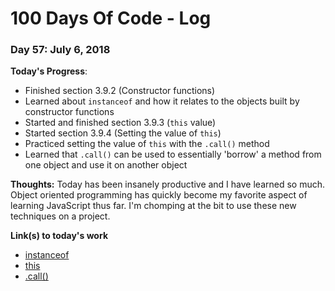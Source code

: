 # 100 Days Of Code - Log

### Day 57: July 6, 2018

**Today's Progress**: 
* Finished section 3.9.2 (Constructor functions)
* Learned about `instanceof` and how it relates to the objects built by constructor functions
* Started and finished section 3.9.3 (`this` value)
* Started section 3.9.4 (Setting the value of `this`)
* Practiced setting the value of `this` with the `.call()` method
* Learned that `.call()` can be used to essentially 'borrow' a method from one object and use it on another object

**Thoughts:** Today has been insanely productive and I have learned so much.  Object oriented programming has quickly become my favorite aspect of learning JavaScript thus far.  I'm chomping at the bit to use these new techniques on a project.

**Link(s) to today's work**
* [instanceof](https://developer.mozilla.org/en-US/docs/Web/JavaScript/Reference/Operators/instanceof)
* [this](https://developer.mozilla.org/en-US/docs/Web/JavaScript/Reference/Operators/this)
* [.call()](https://developer.mozilla.org/en-US/docs/Web/JavaScript/Reference/Global_Objects/Function/call)
